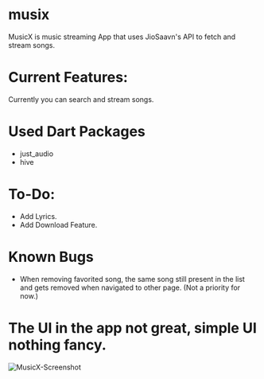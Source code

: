 # musix

MusicX is music streaming App that uses JioSaavn's API to fetch and stream songs.

# Current Features:

Currently you can search and stream songs.

# Used Dart Packages

- just_audio
- hive

# To-Do:

- Add Lyrics.
- Add Download Feature.

# Known Bugs

- When removing favorited song, the same song still present in the list and gets removed when navigated to other page. (Not a priority for now.)

# The UI in the app not great, simple UI nothing fancy.

![MusicX-Screenshot](https://github.com/user-attachments/assets/7e7a52ca-6102-451b-be26-db59251f703c)
